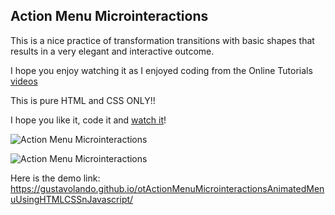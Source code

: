 ## Action Menu Microinteractions

This is a nice practice of transformation transitions with basic shapes that results in a very elegant and interactive outcome.

I hope you enjoy watching it as I enjoyed coding from the Online Tutorials [videos](https://www.youtube.com/watch?v=HWLcpnDJs90)

This is pure HTML and CSS ONLY!!

I hope you like it, code it and [watch it](https://gustavolando.github.io/otActionMenuMicrointeractionsAnimatedMenuUsingHTMLCSSnJavascript/)!

![Action Menu Microinteractions](https://gustavolando.github.io/otActionMenuMicrointeractionsAnimatedMenuUsingHTMLCSSnJavascript/Action%20Menu%20Microinteractions%201.png)

![Action Menu Microinteractions](https://gustavolando.github.io/otActionMenuMicrointeractionsAnimatedMenuUsingHTMLCSSnJavascript/Action%20Menu%20Microinteractions%202.png)

Here is the demo link:  https://gustavolando.github.io/otActionMenuMicrointeractionsAnimatedMenuUsingHTMLCSSnJavascript/
